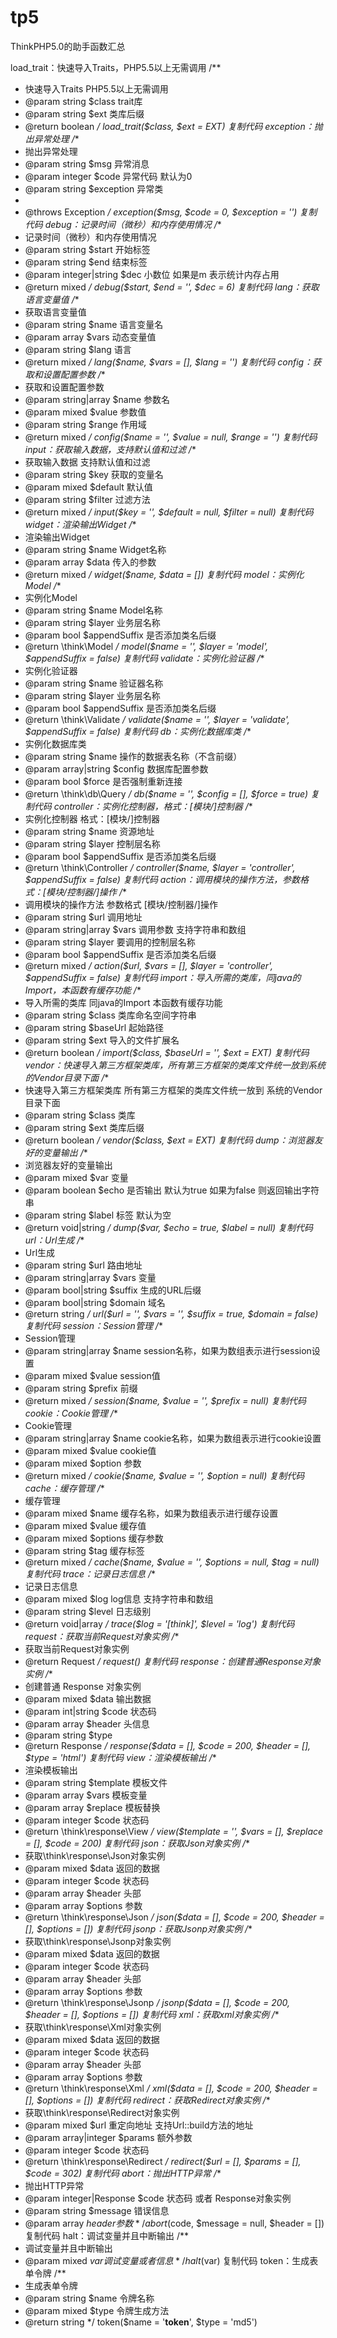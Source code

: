 # tp5

ThinkPHP5.0的助手函数汇总 	 

load_trait：快速导入Traits，PHP5.5以上无需调用
/**
 * 快速导入Traits PHP5.5以上无需调用
 * @param string    $class trait库
 * @param string    $ext 类库后缀
 * @return boolean
 */
load_trait($class, $ext = EXT)
复制代码
exception：抛出异常处理
/**
 * 抛出异常处理
 * @param string    $msg  异常消息
 * @param integer   $code 异常代码 默认为0
 * @param string    $exception 异常类
 *
 * @throws Exception
 */
exception($msg, $code = 0, $exception = '')
复制代码
debug：记录时间（微秒）和内存使用情况
/**
 * 记录时间（微秒）和内存使用情况
 * @param string            $start 开始标签
 * @param string            $end 结束标签
 * @param integer|string    $dec 小数位 如果是m 表示统计内存占用
 * @return mixed
 */
debug($start, $end = '', $dec = 6)
复制代码
lang：获取语言变量值
/**
 * 获取语言变量值
 * @param string    $name 语言变量名
 * @param array     $vars 动态变量值
 * @param string    $lang 语言
 * @return mixed
 */
lang($name, $vars = [], $lang = '')
复制代码
config：获取和设置配置参数
/**
 * 获取和设置配置参数
 * @param string|array  $name 参数名
 * @param mixed         $value 参数值
 * @param string        $range 作用域
 * @return mixed
 */
config($name = '', $value = null, $range = '')
复制代码
input：获取输入数据，支持默认值和过滤
/**
 * 获取输入数据 支持默认值和过滤
 * @param string    $key 获取的变量名
 * @param mixed     $default 默认值
 * @param string    $filter 过滤方法
 * @return mixed
 */
input($key = '', $default = null, $filter = null)
复制代码
widget：渲染输出Widget
/**
 * 渲染输出Widget
 * @param string    $name Widget名称
 * @param array     $data 传入的参数
 * @return mixed
 */
widget($name, $data = [])
复制代码
model：实例化Model
/**
 * 实例化Model
 * @param string    $name Model名称
 * @param string    $layer 业务层名称
 * @param bool      $appendSuffix 是否添加类名后缀
 * @return \think\Model
 */
model($name = '', $layer = 'model', $appendSuffix = false)
复制代码
validate：实例化验证器
/**
 * 实例化验证器
 * @param string    $name 验证器名称
 * @param string    $layer 业务层名称
 * @param bool      $appendSuffix 是否添加类名后缀
 * @return \think\Validate
 */
validate($name = '', $layer = 'validate', $appendSuffix = false)
复制代码
db：实例化数据库类
/**
 * 实例化数据库类
 * @param string        $name 操作的数据表名称（不含前缀）
 * @param array|string  $config 数据库配置参数
 * @param bool          $force 是否强制重新连接
 * @return \think\db\Query
 */
db($name = '', $config = [], $force = true)
复制代码
controller：实例化控制器，格式：[模块/]控制器
/**
 * 实例化控制器 格式：[模块/]控制器
 * @param string    $name 资源地址
 * @param string    $layer 控制层名称
 * @param bool      $appendSuffix 是否添加类名后缀
 * @return \think\Controller
 */
controller($name, $layer = 'controller', $appendSuffix = false)
复制代码
action：调用模块的操作方法，参数格式：[模块/控制器/]操作
/**
 * 调用模块的操作方法 参数格式 [模块/控制器/]操作
 * @param string        $url 调用地址
 * @param string|array  $vars 调用参数 支持字符串和数组
 * @param string        $layer 要调用的控制层名称
 * @param bool          $appendSuffix 是否添加类名后缀
 * @return mixed
 */
action($url, $vars = [], $layer = 'controller', $appendSuffix = false)
复制代码
import：导入所需的类库，同java的Import，本函数有缓存功能
/**
 * 导入所需的类库 同java的Import 本函数有缓存功能
 * @param string    $class 类库命名空间字符串
 * @param string    $baseUrl 起始路径
 * @param string    $ext 导入的文件扩展名
 * @return boolean
 */
 import($class, $baseUrl = '', $ext = EXT)
复制代码
vendor：快速导入第三方框架类库，所有第三方框架的类库文件统一放到系统的Vendor目录下面
/**
 * 快速导入第三方框架类库 所有第三方框架的类库文件统一放到 系统的Vendor目录下面
 * @param string    $class 类库
 * @param string    $ext 类库后缀
 * @return boolean
 */
vendor($class, $ext = EXT)
复制代码
dump：浏览器友好的变量输出
/**
 * 浏览器友好的变量输出
 * @param mixed     $var 变量
 * @param boolean   $echo 是否输出 默认为true 如果为false 则返回输出字符串
 * @param string    $label 标签 默认为空
 * @return void|string
 */
dump($var, $echo = true, $label = null)
复制代码
url：Url生成
/**
 * Url生成
 * @param string        $url 路由地址
 * @param string|array  $vars 变量
 * @param bool|string   $suffix 生成的URL后缀
 * @param bool|string   $domain 域名
 * @return string
 */
url($url = '', $vars = '', $suffix = true, $domain = false)
复制代码
session：Session管理
/**
 * Session管理
 * @param string|array  $name session名称，如果为数组表示进行session设置
 * @param mixed         $value session值
 * @param string        $prefix 前缀
 * @return mixed
 */
session($name, $value = '', $prefix = null)
复制代码
cookie：Cookie管理
/**
 * Cookie管理
 * @param string|array  $name cookie名称，如果为数组表示进行cookie设置
 * @param mixed         $value cookie值
 * @param mixed         $option 参数
 * @return mixed
 */
cookie($name, $value = '', $option = null)
复制代码
cache：缓存管理
/**
 * 缓存管理
 * @param mixed     $name 缓存名称，如果为数组表示进行缓存设置
 * @param mixed     $value 缓存值
 * @param mixed     $options 缓存参数
 * @param string    $tag 缓存标签
 * @return mixed
 */
cache($name, $value = '', $options = null, $tag = null)
复制代码
trace：记录日志信息
/**
 * 记录日志信息
 * @param mixed     $log log信息 支持字符串和数组
 * @param string    $level 日志级别
 * @return void|array
 */
trace($log = '[think]', $level = 'log')
复制代码
request：获取当前Request对象实例
/**
 * 获取当前Request对象实例
 * @return Request
 */
request()
复制代码
response：创建普通Response对象实例
/**
 * 创建普通 Response 对象实例
 * @param mixed      $data   输出数据
 * @param int|string $code   状态码
 * @param array      $header 头信息
 * @param string     $type
 * @return Response
 */
response($data = [], $code = 200, $header = [], $type = 'html')
复制代码
view：渲染模板输出
/**
 * 渲染模板输出
 * @param string    $template 模板文件
 * @param array     $vars 模板变量
 * @param array     $replace 模板替换
 * @param integer   $code 状态码
 * @return \think\response\View
 */
view($template = '', $vars = [], $replace = [], $code = 200)
复制代码
json：获取Json对象实例
/**
 * 获取\think\response\Json对象实例
 * @param mixed   $data 返回的数据
 * @param integer $code 状态码
 * @param array   $header 头部
 * @param array   $options 参数
 * @return \think\response\Json
 */
json($data = [], $code = 200, $header = [], $options = [])
复制代码
jsonp：获取Jsonp对象实例
/**
 * 获取\think\response\Jsonp对象实例
 * @param mixed   $data    返回的数据
 * @param integer $code    状态码
 * @param array   $header 头部
 * @param array   $options 参数
 * @return \think\response\Jsonp
 */
jsonp($data = [], $code = 200, $header = [], $options = [])
复制代码
xml：获取xml对象实例
/**
 * 获取\think\response\Xml对象实例
 * @param mixed   $data    返回的数据
 * @param integer $code    状态码
 * @param array   $header  头部
 * @param array   $options 参数
 * @return \think\response\Xml
 */
xml($data = [], $code = 200, $header = [], $options = [])
复制代码
redirect：获取Redirect对象实例
/**
 * 获取\think\response\Redirect对象实例
 * @param mixed         $url 重定向地址 支持Url::build方法的地址
 * @param array|integer $params 额外参数
 * @param integer       $code 状态码
 * @return \think\response\Redirect
 */
redirect($url = [], $params = [], $code = 302)
复制代码
abort：抛出HTTP异常
/**
 * 抛出HTTP异常
 * @param integer|Response      $code 状态码 或者 Response对象实例
 * @param string                $message 错误信息
 * @param array                 $header 参数
 */
abort($code, $message = null, $header = [])
复制代码
halt：调试变量并且中断输出
/**
 * 调试变量并且中断输出
 * @param mixed      $var 调试变量或者信息
 */
halt($var)
复制代码
token：生成表单令牌
/**
 * 生成表单令牌
 * @param string $name 令牌名称
 * @param mixed  $type 令牌生成方法
 * @return string
 */
token($name = '__token__', $type = 'md5')
